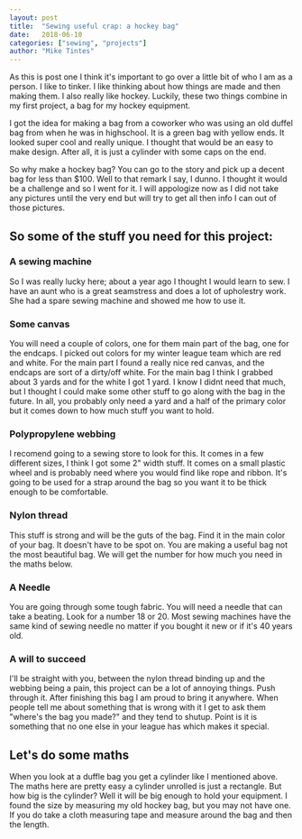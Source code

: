 ```yaml
---
layout: post
title:  "Sewing useful crap: a hockey bag"
date:   2018-06-10
categories: ["sewing", "projects"]
author: "Mike Tintes"
---
```


As this is post one I think it's important to go over a little bit of who I am as a person. I like to tinker. I like thinking about how things are made and then making them. I also really like hockey. Luckily, these two things combine in my first project, a bag for my hockey equipment.

I got the idea for making a bag from a coworker who was using an old duffel bag from when he was in highschool. It is a green bag with yellow ends. It looked super cool and really unique. I thought that would be an easy to make design. After all, it is just a cylinder with some caps on the end. 

So why make a hockey bag? You can go to the story and pick up a decent bag for less than $100. Well to that remark I say, I dunno. I thought it would be a challenge and so I went for it. I will appologize now as I did not take any pictures until the very end but will try to get all then info I can out of those pictures.


## So some of the stuff you need for this project:

### A sewing machine

So I was really lucky here; about a year ago I thought I would learn to sew. I have an aunt who is a great seamstress and does a lot of upholestry work. She had a spare sewing machine and showed me how to use it. 

### Some canvas

You will need a couple of colors, one for them main part of the bag, one for the endcaps. I picked out colors for my winter league team which are red and white. For the main part I found a really nice red canvas, and the endcaps are sort of a dirty/off white. For the main bag I think I grabbed about 3 yards and for the white I got 1 yard. I know I didnt need that much, but I thought I could make some other stuff to go along with the bag in the future. In all, you probably only need a yard and a half of the primary color but it comes down to how much stuff you want to hold. 

### Polypropylene webbing

I recomend going to a sewing store to look for this. It comes in a few different sizes, I think I got some 2" width stuff. It comes on a small plastic wheel and is probably need where you would find like rope and ribbon. It's going to be used for a strap around the bag so you want it to be thick enough to be comfortable.

### Nylon thread

This stuff is strong and will be the guts of the bag. Find it in the main color of your bag. It doesn't have to be spot on. You are making a useful bag not the most beautiful bag. We will get the number for how much you need in the maths below.

### A Needle

You are going through some tough fabric. You will need a needle that can take a beating. Look for a number 18 or 20. Most sewing machines have the same kind of sewing needle no matter if you bought it new or if it's 40 years old. 

### A will to succeed

I'll be straight with you, between the nylon thread binding up and the webbing being a pain, this project can be a lot of annoying things. Push through it. After finishing this bag I am proud to bring it anywhere. When people tell me about something that is wrong with it I get to ask them "where's the bag you made?" and they tend to shutup. Point is it is something that no one else in your league has which makes it special.

## Let's do some maths

When you look at a duffle bag you get a cylinder like I mentioned above. The maths here are pretty easy a cylinder unrolled is just a rectangle. But how big is the cylinder? Well it will be big enough to hold your equipment. I found the size by measuring my old hockey bag, but you may not have one. If you do take a cloth measuring tape and measure around the bag and then the length. 

